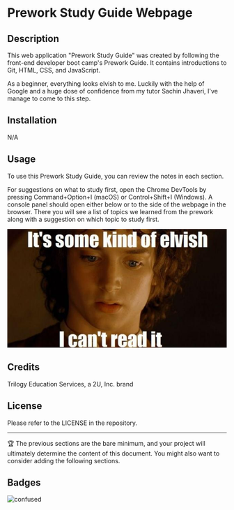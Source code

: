 # Prework Study Guide Webpage

## Description

This web application "Prework Study Guide" was created by following the front-end developer boot camp's Prework Guide. It contains introductions to Git, HTML, CSS, and JavaScript.

As a beginner, everything looks elvish to me. Luckily with the help of Google and a huge dose of confidence from my tutor Sachin Jhaveri, I've manage to come to this step.

## Installation

N/A

## Usage

To use this Prework Study Guide, you can review the notes in each section. 

For suggestions on what to study first, open the Chrome DevTools by pressing Command+Option+I (macOS) or Control+Shift+I (Windows). A console panel should open either below or to the side of the webpage in the browser. There you will see a list of topics we learned from the prework along with a suggestion on which topic to study first.

![alt text](assets/image.jpg)

## Credits

Trilogy Education Services, a 2U, Inc. brand

## License

Please refer to the LICENSE in the repository.


---

🏆 The previous sections are the bare minimum, and your project will ultimately determine the content of this document. You might also want to consider adding the following sections.

## Badges

![confused](https://img.shields.io/badge/status-confused-navy)


